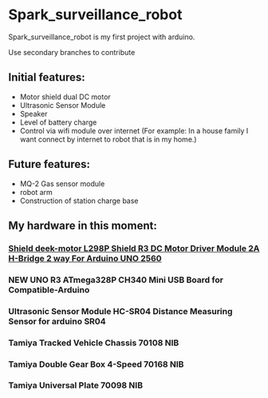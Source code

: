 # Spark_surveillance_robot
Spark_surveillance_robot is my first project with arduino.

Use secondary branches to contribute
##  Initial features:
*  Motor shield dual DC motor
*  Ultrasonic Sensor Module
*  Speaker
*  Level of battery charge
*  Control via wifi module over internet (For example: In a house family I want connect by internet to robot that is in my home.)


## Future features:
* MQ-2 Gas sensor module
* robot arm
* Construction of station charge base


##  My hardware in this moment:

###  [Shield deek-motor L298P Shield R3 DC Motor Driver Module 2A H-Bridge 2 way For Arduino UNO 2560](https://github.com/arv187/Spark_surveillance_robot/wiki/Hardware)
###  NEW UNO R3 ATmega328P CH340 Mini USB Board for Compatible-Arduino
###  Ultrasonic Sensor Module HC-SR04 Distance Measuring Sensor for arduino SR04
###  Tamiya Tracked Vehicle Chassis 70108 NIB
###  Tamiya Double Gear Box 4-Speed 70168 NIB
###  Tamiya Universal Plate 70098 NIB
